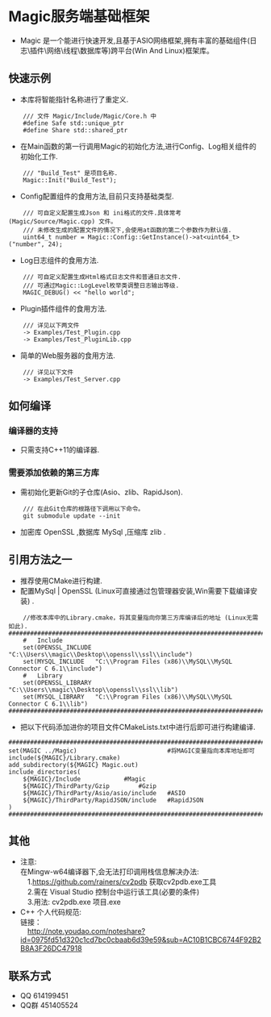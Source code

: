 <!--
 * @File: README.md
 * @Author: INotFound
 * @Date: 2020-03-16 00:33:44
 * @LastEditTime : 2020-05-09 12:54:52
 -->
# Magic服务端基础框架
* Magic 是一个能进行快速开发,且基于ASIO网络框架,拥有丰富的基础组件(日志\插件\网络\线程\数据库等)跨平台(Win And Linux)框架库。
## 快速示例
* 本库将智能指针名称进行了重定义.
```
    /// 文件 Magic/Include/Magic/Core.h 中
    #define Safe std::unique_ptr
    #define Share std::shared_ptr
```
* 在Main函数的第一行调用Magic的初始化方法,进行Config、Log相关组件的初始化工作.
```
    /// "Build_Test" 是项目名称.
    Magic::Init("Build_Test");
```
* Config配置组件的食用方法,目前只支持基础类型.
```
    /// 可自定义配置生成Json 和 ini格式的文件.具体常考 (Magic/Source/Magic.cpp) 文件。
    /// 未修改生成的配置文件的情况下,会使用at函数的第二个参数作为默认值.
    uint64_t number = Magic::Config::GetInstance()->at<uint64_t>("number", 24);
```
* Log日志组件的食用方法.
```
    /// 可自定义配置生成Html格式日志文件和普通日志文件.
    /// 可通过Magic::LogLevel枚举类调整日志输出等级.
    MAGIC_DEBUG() << "hello world";
```
* Plugin插件组件的食用方法.
```
    /// 详见以下两文件 
    -> Examples/Test_Plugin.cpp
    -> Examples/Test_PluginLib.cpp
```
* 简单的Web服务器的食用方法.
```
    /// 详见以下文件 
    -> Examples/Test_Server.cpp
```
## 如何编译
### 编译器的支持
* 只需支持C++11的编译器.
### 需要添加依赖的第三方库
* 需初始化更新Git的子仓库(Asio、zlib、RapidJson).
```
    /// 在此Git仓库的根路径下调用以下命令。
    git submodule update --init
```
* 加密库 OpenSSL ,数据库 MySql ,压缩库 zlib .
## 引用方法之一
* 推荐使用CMake进行构建.
* 配置MySql | OpenSSL (Linux可直接通过包管理器安装,Win需要下载编译安装) .
```
    //修改本库中的Library.cmake，将其变量指向你第三方库编译后的地址 (Linux无需如此).
########################################################################################
    #   Include
    set(OPENSSL_INCLUDE "C:\\Users\\magic\\Desktop\\openssl\\ssl\\include")
    set(MYSQL_INCLUDE   "C:\\Program Files (x86)\\MySQL\\MySQL Connector C 6.1\\include")
    #   Library
    set(OPENSSL_LIBRARY "C:\\Users\\magic\\Desktop\\openssl\\ssl\\lib")
    set(MYSQL_LIBRARY   "C:\\Program Files (x86)\\MySQL\\MySQL Connector C 6.1\\lib")
########################################################################################
```
* 把以下代码添加进你的项目文件CMakeLists.txt中进行后即可进行构建编译.
```
########################################################################################
set(MAGIC ../Magic)                         #将MAGIC变量指向本库地址即可
include(${MAGIC}/Library.cmake)
add_subdirectory(${MAGIC} Magic.out)
include_directories(
	${MAGIC}/Include			#Magic
	${MAGIC}/ThirdParty/Gzip		#Gzip
	${MAGIC}/ThirdParty/Asio/asio/include	#ASIO
	${MAGIC}/ThirdParty/RapidJSON/include	#RapidJSON
)
########################################################################################
```
## 其他
* 注意:  
    在Mingw-w64编译器下,会无法打印调用栈信息解决办法:  
    &emsp;1.https://github.com/rainers/cv2pdb 获取cv2pdb.exe工具  
    &emsp;2.需在 Visual Studio 控制台中运行该工具(必要的条件)  
    &emsp;3.用法: cv2pdb.exe 项目.exe
* C++ 个人代码规范:  
    链接：  
    &emsp;http://note.youdao.com/noteshare?id=0975fd51d320c1cd7bc0cbaab6d39e59&sub=AC10B1CBC6744F92B2B8A3F26DC47918
    
## 联系方式
* QQ 614199451  
* QQ群 451405524
